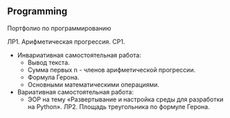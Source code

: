 ## Programming

Портфолио по программированию

ЛР1. Арифметическая прогрессия.
СР1.
  - Инвариативная самостоятельная работа:
    - Вывод текста.
    - Сумма первых n - членов арифметической прогрессии.
    - Формула Герона.
    - Основными математическими операциями.
  - Вариативная самостоятельная работа:
    - ЭОР на тему «Развертывание и настройка среды для разработки на Python».
ЛР2. Площадь треугольника по формуле Герона.
